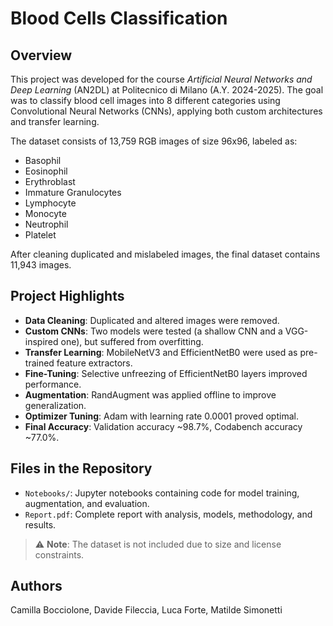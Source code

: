 # Blood Cells Classification

## Overview

This project was developed for the course *Artificial Neural Networks and Deep Learning* (AN2DL) at Politecnico di Milano (A.Y. 2024-2025). The goal was to classify blood cell images into 8 different categories using Convolutional Neural Networks (CNNs), applying both custom architectures and transfer learning.

The dataset consists of 13,759 RGB images of size 96x96, labeled as:
- Basophil
- Eosinophil
- Erythroblast
- Immature Granulocytes
- Lymphocyte
- Monocyte
- Neutrophil
- Platelet

After cleaning duplicated and mislabeled images, the final dataset contains 11,943 images.

## Project Highlights

- **Data Cleaning**: Duplicated and altered images were removed.
- **Custom CNNs**: Two models were tested (a shallow CNN and a VGG-inspired one), but suffered from overfitting.
- **Transfer Learning**: MobileNetV3 and EfficientNetB0 were used as pre-trained feature extractors.
- **Fine-Tuning**: Selective unfreezing of EfficientNetB0 layers improved performance.
- **Augmentation**: RandAugment was applied offline to improve generalization.
- **Optimizer Tuning**: Adam with learning rate 0.0001 proved optimal.
- **Final Accuracy**: Validation accuracy ~98.7%, Codabench accuracy ~77.0%.

## Files in the Repository

- `Notebooks/`: Jupyter notebooks containing code for model training, augmentation, and evaluation.
- `Report.pdf`: Complete report with analysis, models, methodology, and results.

> ⚠️ **Note**: The dataset is not included due to size and license constraints.

## Authors

Camilla Bocciolone, Davide Fileccia, Luca Forte, Matilde Simonetti  


